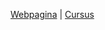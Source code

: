 [Webpagina](https://learning.ap.be/course/view.php?id=61565) | [Cursus](https://similonap.github.io/webframeworks-cursus/)
